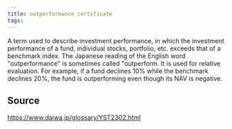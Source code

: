 ```yaml
---
title: outperformance certificate
tags: 
---
```


A term used to describe investment performance, in which the investment performance of a fund, individual stocks, portfolio, etc. exceeds that of a benchmark index. The Japanese reading of the English word "outperformance" is sometimes called "outperform. It is used for relative evaluation. For example, if a fund declines 10% while the benchmark declines 20%, the fund is outperforming even though its NAV is negative.

## Source
https://www.daiwa.jp/glossary/YST2302.html